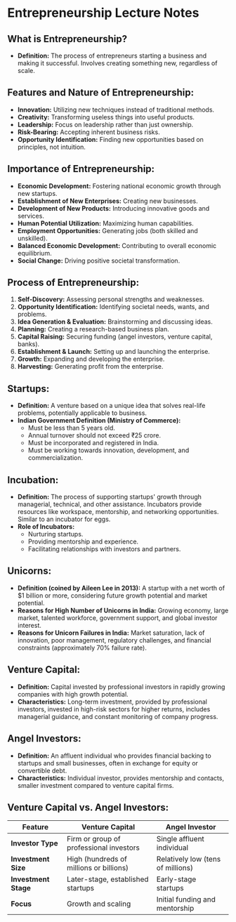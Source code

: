 # Entrepreneurship Lecture Notes

## What is Entrepreneurship?

*   **Definition:**  The process of entrepreneurs starting a business and making it successful.  Involves creating something new, regardless of scale.

## Features and Nature of Entrepreneurship:

*   **Innovation:** Utilizing new techniques instead of traditional methods.
*   **Creativity:** Transforming useless things into useful products.
*   **Leadership:** Focus on leadership rather than just ownership.
*   **Risk-Bearing:** Accepting inherent business risks.
*   **Opportunity Identification:** Finding new opportunities based on principles, not intuition.


## Importance of Entrepreneurship:

*   **Economic Development:** Fostering national economic growth through new startups.
*   **Establishment of New Enterprises:** Creating new businesses.
*   **Development of New Products:** Introducing innovative goods and services.
*   **Human Potential Utilization:**  Maximizing human capabilities.
*   **Employment Opportunities:** Generating jobs (both skilled and unskilled).
*   **Balanced Economic Development:** Contributing to overall economic equilibrium.
*   **Social Change:** Driving positive societal transformation.


## Process of Entrepreneurship:

1.  **Self-Discovery:** Assessing personal strengths and weaknesses.
2.  **Opportunity Identification:** Identifying societal needs, wants, and problems.
3.  **Idea Generation & Evaluation:** Brainstorming and discussing ideas.
4.  **Planning:** Creating a research-based business plan.
5.  **Capital Raising:** Securing funding (angel investors, venture capital, banks).
6.  **Establishment & Launch:** Setting up and launching the enterprise.
7.  **Growth:** Expanding and developing the enterprise.
8.  **Harvesting:**  Generating profit from the enterprise.


## Startups:

*   **Definition:**  A venture based on a unique idea that solves real-life problems, potentially applicable to business.
*   **Indian Government Definition (Ministry of Commerce):**
    *   Must be less than 5 years old.
    *   Annual turnover should not exceed ₹25 crore.
    *   Must be incorporated and registered in India.
    *   Must be working towards innovation, development, and commercialization.

## Incubation:

*   **Definition:** The process of supporting startups' growth through managerial, technical, and other assistance.  Incubators provide resources like workspace, mentorship, and networking opportunities.  Similar to an incubator for eggs.
*   **Role of Incubators:**
    *   Nurturing startups.
    *   Providing mentorship and experience.
    *   Facilitating relationships with investors and partners.


## Unicorns:

*   **Definition (coined by Aileen Lee in 2013):** A startup with a net worth of $1 billion or more, considering future growth potential and market potential.
*   **Reasons for High Number of Unicorns in India:** Growing economy, large market, talented workforce, government support, and global investor interest.
*   **Reasons for Unicorn Failures in India:** Market saturation, lack of innovation, poor management, regulatory challenges, and financial constraints (approximately 70% failure rate).


## Venture Capital:

*   **Definition:** Capital invested by professional investors in rapidly growing companies with high growth potential.
*   **Characteristics:** Long-term investment, provided by professional investors, invested in high-risk sectors for higher returns, includes managerial guidance, and constant monitoring of company progress.


## Angel Investors:

*   **Definition:** An affluent individual who provides financial backing to startups and small businesses, often in exchange for equity or convertible debt.
*   **Characteristics:** Individual investor, provides mentorship and contacts, smaller investment compared to venture capital firms.


## Venture Capital vs. Angel Investors:

| Feature          | Venture Capital                               | Angel Investor                                   |
|-----------------|-----------------------------------------------|-------------------------------------------------|
| **Investor Type** | Firm or group of professional investors        | Single affluent individual                       |
| **Investment Size** | High (hundreds of millions or billions)      | Relatively low (tens of millions)                |
| **Investment Stage** | Later-stage, established startups             | Early-stage startups                             |
| **Focus**         | Growth and scaling                           | Initial funding and mentorship                   |


